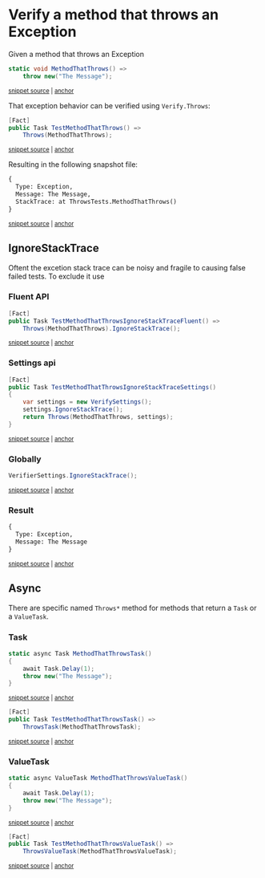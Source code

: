 <!--
GENERATED FILE - DO NOT EDIT
This file was generated by [MarkdownSnippets](https://github.com/SimonCropp/MarkdownSnippets).
Source File: /docs/mdsource/throws.source.md
To change this file edit the source file and then run MarkdownSnippets.
-->

# Verify a method that throws an Exception

Given a method that throws an Exception

<!-- snippet: MethodThatThrows -->
<a id='snippet-methodthatthrows'></a>
```cs
static void MethodThatThrows() =>
    throw new("The Message");
```
<sup><a href='/src/Verify.Tests/ThrowsTests.cs#L41-L46' title='Snippet source file'>snippet source</a> | <a href='#snippet-methodthatthrows' title='Start of snippet'>anchor</a></sup>
<!-- endSnippet -->

That exception behavior can be verified using `Verify.Throws`:

<!-- snippet: TestMethodThatThrows -->
<a id='snippet-testmethodthatthrows'></a>
```cs
[Fact]
public Task TestMethodThatThrows() =>
    Throws(MethodThatThrows);
```
<sup><a href='/src/Verify.Tests/ThrowsTests.cs#L8-L14' title='Snippet source file'>snippet source</a> | <a href='#snippet-testmethodthatthrows' title='Start of snippet'>anchor</a></sup>
<!-- endSnippet -->

Resulting in the following snapshot file:

<!-- snippet: ThrowsTests.TestMethodThatThrows.verified.txt -->
<a id='snippet-ThrowsTests.TestMethodThatThrows.verified.txt'></a>
```txt
{
  Type: Exception,
  Message: The Message,
  StackTrace: at ThrowsTests.MethodThatThrows()
}
```
<sup><a href='/src/Verify.Tests/ThrowsTests.TestMethodThatThrows.verified.txt#L1-L5' title='Snippet source file'>snippet source</a> | <a href='#snippet-ThrowsTests.TestMethodThatThrows.verified.txt' title='Start of snippet'>anchor</a></sup>
<!-- endSnippet -->


## IgnoreStackTrace

Oftent the excetion stack trace can be noisy and fragile to causing false failed tests. To exclude it use 


### Fluent API

<!-- snippet: TestMethodThatThrowsIgnoreStackTraceFluent -->
<a id='snippet-testmethodthatthrowsignorestacktracefluent'></a>
```cs
[Fact]
public Task TestMethodThatThrowsIgnoreStackTraceFluent() =>
    Throws(MethodThatThrows).IgnoreStackTrace();
```
<sup><a href='/src/Verify.Tests/ThrowsTests.cs#L15-L21' title='Snippet source file'>snippet source</a> | <a href='#snippet-testmethodthatthrowsignorestacktracefluent' title='Start of snippet'>anchor</a></sup>
<!-- endSnippet -->


### Settings api

<!-- snippet: TestMethodThatThrowsIgnoreStackTraceSettings -->
<a id='snippet-testmethodthatthrowsignorestacktracesettings'></a>
```cs
[Fact]
public Task TestMethodThatThrowsIgnoreStackTraceSettings()
{
    var settings = new VerifySettings();
    settings.IgnoreStackTrace();
    return Throws(MethodThatThrows, settings);
}
```
<sup><a href='/src/Verify.Tests/ThrowsTests.cs#L22-L32' title='Snippet source file'>snippet source</a> | <a href='#snippet-testmethodthatthrowsignorestacktracesettings' title='Start of snippet'>anchor</a></sup>
<!-- endSnippet -->


### Globally

<!-- snippet: IgnoreStackTraceGlobal -->
<a id='snippet-ignorestacktraceglobal'></a>
```cs
VerifierSettings.IgnoreStackTrace();
```
<sup><a href='/src/Verify.Tests/ThrowsTests.cs#L36-L38' title='Snippet source file'>snippet source</a> | <a href='#snippet-ignorestacktraceglobal' title='Start of snippet'>anchor</a></sup>
<!-- endSnippet -->


### Result

<!-- snippet: ThrowsTests.TestMethodThatThrowsIgnoreStackTraceFluent.verified.txt -->
<a id='snippet-ThrowsTests.TestMethodThatThrowsIgnoreStackTraceFluent.verified.txt'></a>
```txt
{
  Type: Exception,
  Message: The Message
}
```
<sup><a href='/src/Verify.Tests/ThrowsTests.TestMethodThatThrowsIgnoreStackTraceFluent.verified.txt#L1-L4' title='Snippet source file'>snippet source</a> | <a href='#snippet-ThrowsTests.TestMethodThatThrowsIgnoreStackTraceFluent.verified.txt' title='Start of snippet'>anchor</a></sup>
<!-- endSnippet -->


## Async

There are specific named `Throws*` method for methods that return a `Task` or a `ValueTask`.


### Task

<!-- snippet: MethodThatThrowsTask -->
<a id='snippet-methodthatthrowstask'></a>
```cs
static async Task MethodThatThrowsTask()
{
    await Task.Delay(1);
    throw new("The Message");
}
```
<sup><a href='/src/Verify.Tests/ThrowsTests.cs#L57-L65' title='Snippet source file'>snippet source</a> | <a href='#snippet-methodthatthrowstask' title='Start of snippet'>anchor</a></sup>
<!-- endSnippet -->

<!-- snippet: TestMethodThatThrowsTask -->
<a id='snippet-testmethodthatthrowstask'></a>
```cs
[Fact]
public Task TestMethodThatThrowsTask() =>
    ThrowsTask(MethodThatThrowsTask);
```
<sup><a href='/src/Verify.Tests/ThrowsTests.cs#L50-L56' title='Snippet source file'>snippet source</a> | <a href='#snippet-testmethodthatthrowstask' title='Start of snippet'>anchor</a></sup>
<!-- endSnippet -->


### ValueTask

<!-- snippet: MethodThatThrowsValueTask -->
<a id='snippet-methodthatthrowsvaluetask'></a>
```cs
static async ValueTask MethodThatThrowsValueTask()
{
    await Task.Delay(1);
    throw new("The Message");
}
```
<sup><a href='/src/Verify.Tests/ThrowsTests.cs#L74-L82' title='Snippet source file'>snippet source</a> | <a href='#snippet-methodthatthrowsvaluetask' title='Start of snippet'>anchor</a></sup>
<!-- endSnippet -->

<!-- snippet: TestMethodThatThrowsValueTask -->
<a id='snippet-testmethodthatthrowsvaluetask'></a>
```cs
[Fact]
public Task TestMethodThatThrowsValueTask() =>
    ThrowsValueTask(MethodThatThrowsValueTask);
```
<sup><a href='/src/Verify.Tests/ThrowsTests.cs#L66-L72' title='Snippet source file'>snippet source</a> | <a href='#snippet-testmethodthatthrowsvaluetask' title='Start of snippet'>anchor</a></sup>
<!-- endSnippet -->





